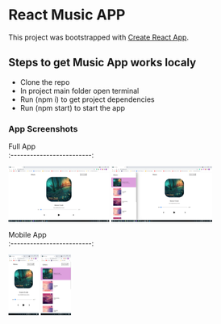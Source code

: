 # React Music APP

This project was bootstrapped with [Create React App](https://github.com/facebook/create-react-app).

## Steps to get Music App works localy

- Clone the repo
- In project main folder open terminal
- Run (npm i) to get project dependencies
- Run (npm start) to start the app

### App Screenshots

Full App             
:-------------------------:

<img src="https://github.com/Mo2menAG/React-Music-App/blob/main/public/Screenshot(1).png" width="200" height="110" />
<img src="https://github.com/Mo2menAG/React-Music-App/blob/main/public/Screenshot(2).png" width="200" height="110" />

Mobile App             
:-------------------------:

<img src="https://github.com/Mo2menAG/React-Music-App/blob/main/public/Screenshot(3).png" width="60" height="120" />
<img src="https://github.com/Mo2menAG/React-Music-App/blob/main/public/Screenshot(4).png" width="60" height="120" />





